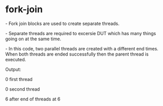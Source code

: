 # fork-join
<p>- Fork join blocks are used to create separate threads.</p>
<p>- Separate threads are required to excersie DUT which has many things going on at the same time.</p>
<p>- In this code, two parallel threads are created with a different end times. When both threads are ended successfully then the parent thread is executed.</p>
<p>Output:<p/>
   <p>                0 first thread<p/>

   <p>             0 second thread<p/>

   <p>          6 after end of threads at 6</p>
